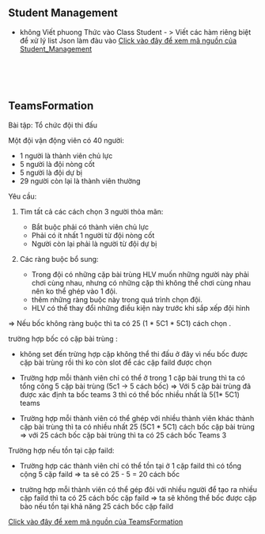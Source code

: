## Student Management

- không Viết phuong Thức vào Class Student  - > Viết các hàm riêng biệt để xử lý list Json làm đàu vào 
[Click vào đây để xem mã nguồn của Student_Management](src/studentManagement)

<br>
<br>
<br>


## TeamsFormation


Bài tập: Tổ chức đội thi đấu

Một đội vận động viên có 40 người:
- 1 người là thành viên chủ lực 
- 5 người là đội nòng cốt 
- 5 người là đội dự bị 
- 29 người còn lại là thành viên thường

Yêu cầu:
1. Tìm tất cả các cách chọn 3 người thỏa mãn:
   - Bắt buộc phải có thành viên chủ lực
   - Phải có ít nhất 1 người từ đội nòng cốt
   - Người còn lại phải là người từ đội dự bị

2. Các ràng buộc bổ sung:
   - Trong đội có những cặp bài trùng HLV muốn những người này phải chơi cùng nhau, nhưng có những cặp thì không thể chơi cùng nhau nên ko thể ghép vào 1 đội.
   - thêm những ràng buộc này trong quá trình chọn đội. 
   - HLV có thể thay đổi những điều kiện này trước khi sắp xếp đội hình

=> Nếu bốc không ràng buộc thì ta có 25 (1 * 5C1 * 5C1) cách chọn . 


trường hợp bốc có cặp bài trùng : 

* không set đến trừng hợp cặp không thể thi đấu ở đây vì nếu bốc được cặp bài trùng rồi thì ko còn slot để các cặp faild được chọn

- Trường hợp mỗi thành viên chỉ có thể ở trong 1 cặp bài trung thì ta có tổng công 5 cặp bài trùng  (5c1 -> 5 cách bốc) 
=> Với 5 cặp bài trùng đã được xác định ta bốc teams 3 thì có thể bốc nhiều nhất là 5(1* 5C1) teams

- Trường hợp mỗi thành viên có thể ghép với nhiều thành viên khác thành cặp bài trùng thì ta có nhiều nhất 25 (5C1 * 5C1) cách bốc cặp bài trùng 
=> với 25 cách bốc cặp bài trùng thì ta có 25 cách bốc Teams 3

Trường hợp nếu tồn tại cặp faild:

- Trường hợp các thành viên chỉ có thể tồn tại ở 1 cặp faild thì có tổng cộng 5 cặp faild
=> ta sẽ có 25 - 5 =  20 cách bốc

- trường hợp mỗi thành viên có thể gép đôi với nhiều người để tạo ra nhiều cặp faild thì ta có 25 cách bốc cặp faild
=> ta sẽ không thể bốc được cặp bào nếu tồn tại khả năng 25 cách bốc cặp faild


[Click vào đây để xem mã nguồn của TeamsFormation](src/teamsFormation/index.js)